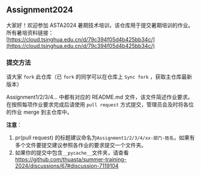 ## Assignment2024

大家好！欢迎参加 ASTA2024 暑期技术培训，该仓库用于提交暑期培训的作业。所有暑培资料链接： [https://cloud.tsinghua.edu.cn/d/79c394f05d4b425bb34c/](https://cloud.tsinghua.edu.cn/d/79c394f05d4b425bb34c/)

### 提交方法

请大家 `fork` 此仓库（已 `fork` 的同学可以在仓库上 `Sync fork` ，获取主仓库最新版本）

Assignment1/2/3/4... 中都有对应的 README.md 文件，该文件简述作业要求。在按照每项作业要求完成后请使用 `pull request` 方式提交，管理员会及时将各位的作业 merge 到主仓库中。

**注意**：
1. pr(pull request) 的标题建议命名为`Assignment1/2/3/4/xx-部门-姓名`，如果有多个文件要提交建议参照各作业的要求提交一个文件夹。
2. 如果你的提交中包含`__pycache__`文件夹，请查看 https://github.com/thuasta/summer-training-2024/discussions/67#discussion-7119104
